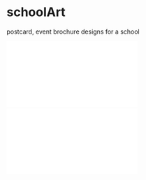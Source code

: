 # schoolArt
postcard, event brochure designs for a school 

![list](WinterFantasyProgramDesign.pdf)
![list](school-poster.pdf)
